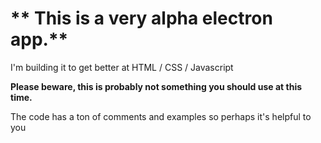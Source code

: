 # ** This is a very alpha electron app.**

I'm building it to get better at HTML / CSS / Javascript

**Please beware, this is probably not something you should use at this time.**

The code has a ton of comments and examples so perhaps it's helpful to you
